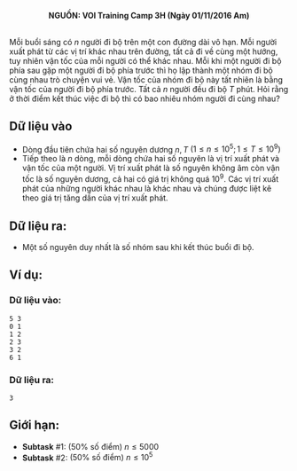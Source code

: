**<center>NGUỒN: VOI Training Camp 3H  (Ngày 01/11/2016 Am)</center>**
<br>


Mỗi buổi sáng có $n$ người đi bộ trên một con đường dài vô hạn. Mỗi người xuất phát từ các vị trí khác nhau trên đường, tất cả đi về cùng một hướng, tuy nhiên vận tốc của mỗi người có thể khác nhau.
Mỗi khi một người đi bộ phía sau gặp một người đi bộ phía trước thì họ lập thành một nhóm đi bộ cùng nhau trò chuyện vui vẻ. Vận tốc của nhóm đi bộ này tất nhiên là bằng vận tốc của người đi bộ phía trước.
Tất cả $n$ người đều đi bộ $T$ phút. Hỏi rằng ở thời điểm kết thúc việc đi bộ thì có bao nhiêu nhóm người đi cùng nhau?

## Dữ liệu vào
- Dòng đầu tiên chứa hai số nguyên dương $n,T$ $\left(1≤n≤10^5;1≤T≤10^9\right)$
- Tiếp theo là $n$ dòng, mỗi dòng chứa hai số nguyên là vị trí xuất phát và vận tốc của một người. Vị trí xuất phát là số nguyên không âm còn vận tốc là số nguyên dương, cả hai có giá trị không quá $10^9$. Các vị trí xuất phát của những người khác nhau là khác nhau và  chúng được liệt kê theo giá trị tăng dần của vị trí xuất phát.

## Dữ liệu ra:
- Một số nguyên duy nhất là số nhóm sau khi kết thúc buổi đi bộ.

## Ví dụ:
### Dữ liệu vào:
```
5 3
0 1
1 2
2 3
3 2
6 1
```

### Dữ liệu ra:
```
3
```

## Giới hạn:
- **Subtask** $\#1$: $(50\% \text { số điểm}) \ n≤5000$
- **Subtask** $\#2$: $(50\%\text { số điểm})\ n≤10^5$